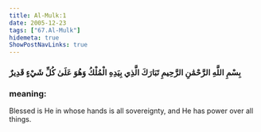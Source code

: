 ```yaml
---
title: Al-Mulk:1
date: 2005-12-23
tags: ["67.Al-Mulk"]
hidemeta: true 
ShowPostNavLinks: true 
---
```

### بِسْمِ اللَّهِ الرَّحْمَٰنِ الرَّحِيمِ تَبَارَكَ الَّذِي بِيَدِهِ الْمُلْكُ وَهُوَ عَلَىٰ كُلِّ شَيْءٍ قَدِيرٌ
### meaning: 
Blessed is He in whose hands is all sovereignty, and He has power over all things.
